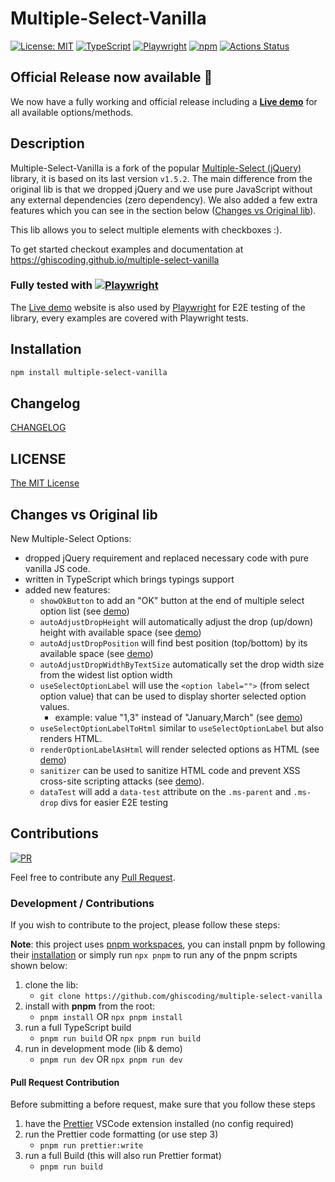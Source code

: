 # Multiple-Select-Vanilla

[![License: MIT](https://img.shields.io/badge/License-MIT-yellow.svg)](https://opensource.org/licenses/MIT)
[![TypeScript](https://img.shields.io/badge/%3C%2F%3E-TypeScript-%230074c1.svg)](http://www.typescriptlang.org/)
[![Playwright](https://img.shields.io/badge/tested%20with-Playwright-45ba4b.svg?logo=playwright)](https://playwright.dev/)
[![npm](https://img.shields.io/npm/v/multiple-select-vanilla.svg?logo=npm&logoColor=fff&label=npm)](https://www.npmjs.com/package/multiple-select-vanilla)
[![Actions Status](https://github.com/ghiscoding/multiple-select-vanilla/workflows/CI%20Build/badge.svg)](https://github.com/ghiscoding/multiple-select-vanilla/actions)

## Official Release now available 📣
We now have a fully working and official release including a [**Live demo**](https://ghiscoding.github.io/multiple-select-vanilla/) for all available options/methods.

## Description
Multiple-Select-Vanilla is a fork of the popular [Multiple-Select (jQuery)](https://github.com/wenzhixin/multiple-select) library, it is based on its last version `v1.5.2`. The main difference from the original lib is that we dropped jQuery and we use pure JavaScript without any external dependencies (zero dependency). We also added a few extra features which you can see in the section below ([Changes vs Original lib](#changes-vs-original-lib)). 
 
This lib allows you to select multiple elements with checkboxes :).

To get started checkout examples and documentation at https://ghiscoding.github.io/multiple-select-vanilla


### Fully tested with [![Playwright](https://img.shields.io/badge/tested%20with-Playwright-45ba4b.svg?logo=playwright)](https://playwright.dev/)

The [Live demo](https://ghiscoding.github.io/multiple-select-vanilla/) website is also used by [Playwright](https://playwright.dev/) for E2E testing of the library, every examples are covered with Playwright tests.

## Installation

```sh
npm install multiple-select-vanilla
```

## Changelog

[CHANGELOG](https://github.com/ghiscoding/multiple-select-vanilla/blob/main/lib/CHANGELOG.md)

## LICENSE

[The MIT License](https://github.com/ghiscoding/multiple-select-vanilla/blob/master/LICENSE)


## Changes vs Original lib
New Multiple-Select Options:
- dropped jQuery requirement and replaced necessary code with pure vanilla JS code.
- written in TypeScript which brings typings support
- added new features:
  - `showOkButton` to add an "OK" button at the end of multiple select option list (see [demo](https://ghiscoding.github.io/multiple-select-vanilla/#/options25))
  - `autoAdjustDropHeight` will automatically adjust the drop (up/down) height with available space (see [demo](https://ghiscoding.github.io/multiple-select-vanilla/#/options30))
  - `autoAdjustDropPosition` will find best position (top/bottom) by its available space (see [demo](https://ghiscoding.github.io/multiple-select-vanilla/#/options29))
  - `autoAdjustDropWidthByTextSize` automatically set the drop width size from the widest list option width
  - `useSelectOptionLabel` will use the `<option label="">` (from select option value) that can be used to display shorter selected option values.
    - example: value "1,3" instead of "January,March" (see [demo](https://ghiscoding.github.io/multiple-select-vanilla/#/options31))
  - `useSelectOptionLabelToHtml` similar to `useSelectOptionLabel` but also renders HTML.
  - `renderOptionLabelAsHtml` will render selected options as HTML (see [demo](https://ghiscoding.github.io/multiple-select-vanilla/#/options27))
  - `sanitizer` can be used to sanitize HTML code and prevent XSS cross-site scripting attacks (see [demo](https://ghiscoding.github.io/multiple-select-vanilla/#/options32)).
  - `dataTest` will add a `data-test` attribute on the `.ms-parent` and `.ms-drop` divs for easier E2E testing

## Contributions

[![PR](https://img.shields.io/badge/PR-Welcome-1abc9c)](https://github.com/ghiscoding/multiple-select-vanilla/pulls)

Feel free to contribute any [Pull Request](https://github.com/ghiscoding/multiple-select-vanilla/pulls).

### Development / Contributions

If you wish to contribute to the project, please follow these steps:

**Note**: this project uses [pnpm workspaces](https://pnpm.io/workspaces), you can install pnpm by following their [installation](https://pnpm.io/installation) or simply run `npx pnpm` to run any of the pnpm scripts shown below:

1. clone the lib:
   - `git clone https://github.com/ghiscoding/multiple-select-vanilla`
2. install with **pnpm** from the root:
   - `pnpm install` OR `npx pnpm install`
3. run a full TypeScript build
   - `pnpm run build` OR `npx pnpm run build`
4. run in development mode (lib & demo)
   - `pnpm run dev` OR `npx pnpm run dev`

#### Pull Request Contribution

Before submitting a before request, make sure that you follow these steps
1. have the [Prettier](https://marketplace.visualstudio.com/items?itemName=esbenp.prettier-vscode) VSCode extension installed (no config required)
2. run the Prettier code formatting (or use step 3)
   - `pnpm run prettier:write`
3. run a full Build (this will also run Prettier format)
   - `pnpm run build`
